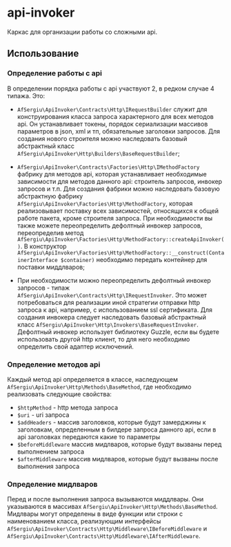 # api-invoker
Каркас для организации работы со сложными api. 

## Использование
### Определение работы с api
В определении порядка работы с api участвуют 2, в редком случае 4 типажа. Это:
* `AfSergiu\ApiInvoker\Contracts\Http\IRequestBuilder` служит для конструирования класса запроса характерного для всех методов api. Он устанавливает токены, порядок сериализации массивов параметров в json, xml и тп, обязательные заголовки запросов.    Для создания нового строителя можно наследовать базовый абстрактный класс `AfSergiu\ApiInvoker\Http\Builders\BaseRequestBuilder`;
    
* `AfSergiu\ApiInvoker\Contracts\Factories\Http\IMethodFactory` фабрику для методов api, которая устанавливает необходимые зависимости для методов данного api: строитель запросов, инвокер запросов и т.п. Для создания фабрики можно наследовать базовую абстрактную фабрику `AfSergiu\ApiInvoker\Factories\Http\MethodFactory`, которая реализовывает поставку всех зависимостей, относящихся к общей работе пакета, кроме строителя запроса. При необходимости вы также можете переопределить дефолтный инвокер запросов, переопределив метод `AfSergiu\ApiInvoker\Factories\Http\MethodFactory::createApiInvoker()`. В конструктор `AfSergiu\ApiInvoker\Factories\Http\MethodFactory::__construct(ContainerInterface $container)` необходимо передать контейнер для поставки миддлваров; 

* При необходимости можно переопределить дефолтный инвокер запросов - типаж `AfSergiu\ApiInvoker\Contracts\Http\IRequestInvoker`. Это может потребоваться для реализации иной стратегии отправки http запроса к api, например, с использованием ssl сертификата. Для создания инвокера следует наследовать базовый абстрактный класс `AfSergiu\ApiInvoker\Http\Invokers\BaseRequestInvoker`. Дефолтный инвокер использует библиотеку Guzzle, если вы будете использовать другой http клиент, то для него необходимо определить свой адаптер исключений.
### Определение методов api
 Каждый метод api определяется в классе, наследующем `AfSergiu\ApiInvoker\Http\Methods\BaseMethod`, где необходимо реализовать следующие свойства:
 * `$httpMethod` - http метода запроса
 * `$uri` - uri запроса
 * `$addHeaders` - массив заголовков, которые будут замерджины к заголовкам, определенным в билдере запроса данного api, если в api заголовках передаются какие то параметры  
 * `$beforeMiddleware` массив мидлваров, которые будут вызваны перед выполнением запроса
 * `$afterMiddleware` массив мидлваров, которые будут вызваны после выполнения запроса
 ### Определение мидлваров
 Перед и после выполнения запроса вызываются миддлвары. Они указываются в массивах `AfSergiu\ApiInvoker\Http\Methods\BaseMethod`. Мидлвары могут определены в виде функции или строки с наименованием класса, реализующим интерфейсы `AfSergiu\ApiInvoker\Contracts\Http\Middleware\IBeforeMiddleware` и `AfSergiu\ApiInvoker\Contracts\Http\Middleware\IAfterMiddleware`.
 

